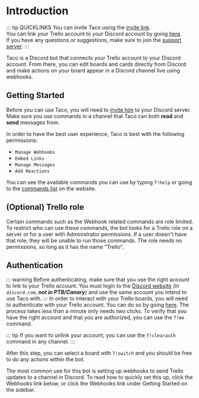 # Introduction

::: tip QUICKLINKS
You can invite Taco using the [invite link](/bot).  
You can link your Trello account to your Discord account by going [here](/auth).  
If you have any questions or suggestions, make sure to join the [support server](/support).
:::

Taco is a Discord bot that connects your Trello account to your Discord account. From there, you can edit boards and cards directly from Discord and make actions on your board appear in a Discord channel live using webhooks.

## Getting Started

Before you can use Taco, you will need to [invite him](/bot) to your Discord server. Make sure you use commands in a channel that Taco can both **read** and **send** messages from.

In order to have the best user experience, Taco is best with the following permissions:
- `Manage Webhooks`
- `Embed Links`
- `Manage Messages`
- `Add Reactions`

You can see the available commands you can use by typing `T!help` or going to the [commands list](/commands) on the website.

## (Optional) Trello role

Certain commands such as the Webhook related commands are role limited. To restrict who can use these commands, the bot looks for a Trello role on a server or for a user with Administrator permissions. If a user doesn't have that role, they will be unable to run those commands. 
The role needs no permissions, so long as it has the name "Trello".


## Authentication
::: warning
Before authenticating, make sure that you use the right account to link to your Trello account. You must login to the [Discord website](https://discord.com) *(in `discord.com`, **not in PTB/Canary**)* and use the same account you intend to use Taco with.
:::
In order to interact with your Trello boards, you will need to authenticate with your Trello account. You can do so by going [here](/auth). The process takes less than a minute only needs two clicks. To verify that you have the right account and that you are authorized, you can use the `T!me` command.

::: tip
If you want to unlink your account, you can use the `T!clearauth` command in any channel.
:::

After this step, you can select a board with `T!switch` and you should be free to do any actions within the bot.

The most common use for this bot is setting up webhooks to send Trello updates to a channel in Discord. To read how to quickly set this up, click the Webhooks link below, or click the Webhooks link under Getting Started on the sidebar.

